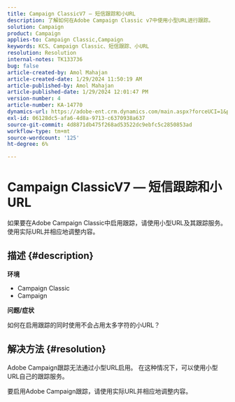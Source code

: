 ```yaml
---
title: Campaign ClassicV7 — 短信跟踪和小URL
description: 了解如何在Adobe Campaign Classic v7中使用小型URL进行跟踪。
solution: Campaign
product: Campaign
applies-to: Campaign Classic,Campaign
keywords: KCS、Campaign Classic、短信跟踪、小URL
resolution: Resolution
internal-notes: TK133736
bug: false
article-created-by: Amol Mahajan
article-created-date: 1/29/2024 11:50:19 AM
article-published-by: Amol Mahajan
article-published-date: 1/29/2024 12:01:47 PM
version-number: 4
article-number: KA-14770
dynamics-url: https://adobe-ent.crm.dynamics.com/main.aspx?forceUCI=1&pagetype=entityrecord&etn=knowledgearticle&id=6851d290-9cbe-ee11-9079-6045bd0061cb
exl-id: 06128dc5-afa6-4d8a-9713-c6370938a637
source-git-commit: 4d8871db475f268ad53522dc9ebfc5c2850853ad
workflow-type: tm+mt
source-wordcount: '125'
ht-degree: 6%

---
```


# Campaign ClassicV7 — 短信跟踪和小URL


如果要在Adobe Campaign Classic中启用跟踪，请使用小型URL及其跟踪服务。 使用实际URL并相应地调整内容。

## 描述 {#description}


<b>环境</b>

- Campaign Classic
- Campaign




<b>问题/症状</b>

如何在启用跟踪的同时使用不会占用太多字符的小URL？


## 解决方法 {#resolution}


Adobe Campaign跟踪无法通过小型URL启用。 在这种情况下，可以使用小型URL自己的跟踪服务。

要启用Adobe Campaign跟踪，请使用实际URL并相应地调整内容。
